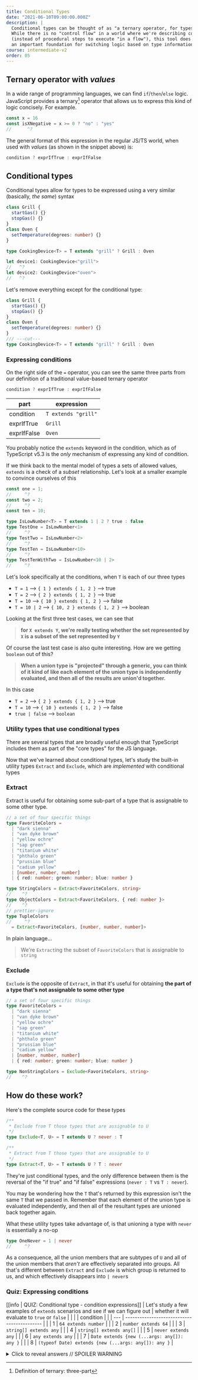 ```yaml
---
title: Conditional Types
date: "2021-06-10T09:00:00.000Z"
description: |
  Conditional types can be thought of as "a ternary operator, for types".
  While there is no "control flow" in a world where we're describing constraints with types
  (instead of procedural steps to execute "in a flow"), this tool does provide
  an important foundation for switching logic based on type information
course: intermediate-v2
order: 05
---
```


## Ternary operator with _values_

In a wide range of programming languages, we can find `if`/`then`/`else` logic. JavaScript provides a ternary[^1] operator that allows us to express this kind of logic concisely. For example.

```ts twoslash
const x = 16
const isXNegative = x >= 0 ? "no" : "yes"
//      ^?
```

The general format of this expression in the regular JS/TS world, when used with _values_ (as shown in the snippet above) is:

```ts
condition ? exprIfTrue : exprIfFalse
```

## Conditional types

Conditional types allow for types to be expressed using a very similar (basically, _the same_) syntax

```ts twoslash
class Grill {
  startGas() {}
  stopGas() {}
}
class Oven {
  setTemperature(degrees: number) {}
}

type CookingDevice<T> = T extends "grill" ? Grill : Oven

let device1: CookingDevice<"grill">
//   ^?
let device2: CookingDevice<"oven">
//   ^?
```

Let's remove everything except for the conditional type:

```ts twoslash
class Grill {
  startGas() {}
  stopGas() {}
}
class Oven {
  setTemperature(degrees: number) {}
}
/// ---cut---
type CookingDevice<T> = T extends "grill" ? Grill : Oven 
```

### Expressing conditions

On the right side of the `=` operator, you can see the same three parts from our definition of a traditional value-based ternary operator

```ts
condition ? exprIfTrue : exprIfFalse
```

| part        | expression          |
| ----------- | ------------------- |
| condition   | `T extends "grill"` |
| exprIfTrue  | `Grill`             |
| exprIfFalse | `Oven`              |

You probably notice the `extends` keyword in the condition, which as of TypeScript v5.3 is the _only_ mechanism of expressing any kind of condition. 

If we think back to the mental model of types a sets of allowed values, `extends` is a check of a _subset_ relationship. Let's look at a smaller example to convince ourselves of this

```ts twoslash
const one = 1;
//     ^?
const two = 2;
//     ^?
const ten = 10;

type IsLowNumber<T> = T extends 1 | 2 ? true : false
type TestOne = IsLowNumber<1>
//     ^?
type TestTwo = IsLowNumber<2>
//     ^?
type TestTen = IsLowNumber<10>
//     ^?
type TestTenWithTwo = IsLowNumber<10 | 2>
//     ^?
```

Let's look specifically at the conditions, when `T` is each of our three types

- `T = 1` --> `{ 1 } extends { 1, 2 }` --> true
- `T = 2` --> `{ 2 } extends { 1, 2 }` --> true
- `T = 10` --> `{ 10 } extends { 1, 2 }` --> false
- `T = 10 | 2` --> `{ 10, 2 } extends { 1, 2 }` --> boolean

Looking at the first three test cases, we can see that
> **for `X extends Y`, we're really testing whether the set represented by `X` is a subset of the set represented by `Y`**

Of course the last test case is also quite interesting. How are we getting `boolean` out of this?

> **When a union type is "projected" through a generic, you can think of it kind of like each element of the union type is independently evaluated, and then all of the results are union'd together.**

In this case

- `T = 2` --> `{ 2 } extends { 1, 2 }` --> true
- `T = 10` --> `{ 10 } extends { 1, 2 }` --> false
- `true | false` --> `boolean`

### Utility types that use conditional types

There are several types that are broadly useful enough that TypeScript
includes them as part of the "core types" for the JS language.

Now that we've learned about conditional types, let's study
the built-in utility types `Extract` and `Exclude`, which are
_implemented_ with conditional types

### Extract

Extract is useful for obtaining some sub-part of a type that
is assignable to some other type.

```ts twoslash
// a set of four specific things
type FavoriteColors =
  | "dark sienna"
  | "van dyke brown"
  | "yellow ochre"
  | "sap green"
  | "titanium white"
  | "phthalo green"
  | "prussian blue"
  | "cadium yellow"
  | [number, number, number]
  | { red: number; green: number; blue: number }

type StringColors = Extract<FavoriteColors, string>
//    ^?
type ObjectColors = Extract<FavoriteColors, { red: number }>
//    ^?
// prettier-ignore
type TupleColors
//     ^?
  = Extract<FavoriteColors, [number, number, number]>
```

In plain language...

> We're `Extract`ing the subset of `FavoriteColors` that is
> assignable to `string`

### Exclude

`Exclude` is the opposite of `Extract`, in that it's useful for obtaining
**the part of a type that's not assignable to some other type**

```ts twoslash
// a set of four specific things
type FavoriteColors =
  | "dark sienna"
  | "van dyke brown"
  | "yellow ochre"
  | "sap green"
  | "titanium white"
  | "phthalo green"
  | "prussian blue"
  | "cadium yellow"
  | [number, number, number]
  | { red: number; green: number; blue: number }

type NonStringColors = Exclude<FavoriteColors, string>
//    ^?
```

## How do these work?

Here's the complete source code for these types

```ts
/**
 * Exclude from T those types that are assignable to U
 */
type Exclude<T, U> = T extends U ? never : T

/**
 * Extract from T those types that are assignable to U
 */
type Extract<T, U> = T extends U ? T : never
```

They're just conditional types, and the only difference
between them is the reversal of the "if true" and "if false" expressions (`never : T` vs `T : never`).

You may be wondering how the `T` that's returned by this expression isn't the same `T` that we passed in. Remember that each element of the union type is evaluated independently, and then all of the resultant types are unioned back together again.

What these utility types take advantage of, is that unioning a type with `never` is essentially a no-op

```ts twoslash
type OneNever = 1 | never
//     ^?
```

As a consequence, all the union members that are subtypes of `U` and all of the union members that _aren't_ are effectively separated into groups. All that's different between `Extract` and `Exclude` is which group is returned to us, and which effectively disappears into `| never`s


### Quiz: Expressing conditions

[[info | QUIZ: Conditional type - condition expressions]]
| Let's study a few examples of `extends` scenarios and see if we can figure out
| whether it will evaluate to `true` or `false`
|
| | | condition |
| | --- | ------------------------------------------- |
| | 1 | `64 extends number` |
| | 2 | `number extends 64` |
| | 3 | `string[] extends any` |
| | 4 | `string[] extends any[]` |
| | 5 | `never extends any` |
| | 6 | `any extends any` |
| | 7 | `Date extends {new (...args: any[]): any }` |
| | 8 | `(typeof Date) extends {new (...args: any[]): any }` |

<details>
  <summary>Click to reveal answers // SPOILER WARNING </summary>

```ts twoslash
type answer_1 = 64 extends number ? true : false
//     ^?
type answer_2 = number extends 64 ? true : false
//     ^?
type answer_3 = string[] extends any ? true : false
//     ^?
type answer_4 = string[] extends any[] ? true : false
//     ^?
type answer_5 = never extends any ? true : false
//     ^?
type answer_6 = any extends any ? true : false
//     ^?
// prettier-ignore
type answer_7 = Date extends { new (...args: any[]): any }
//     ^?
  ?  true
  : false
// prettier-ignore
type answer_8 = typeof Date extends { new (...args: any[]): any }
//     ^?
  ?  true
  : false
```

</details>

[^1]: Definition of ternary: three-part
